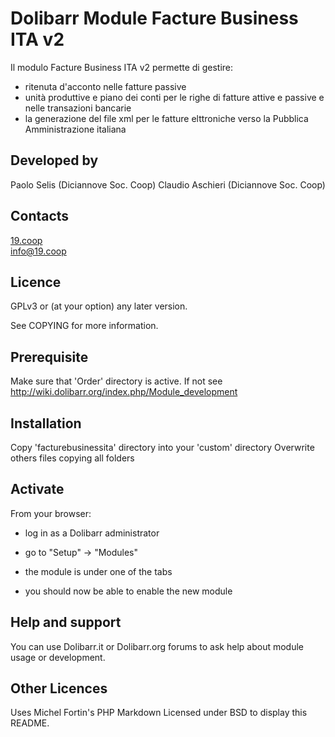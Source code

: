 Dolibarr Module Facture Business ITA v2
================================

Il modulo Facture Business ITA v2 permette di gestire:
- ritenuta d'acconto nelle fatture passive
- unità produttive e piano dei conti per le righe di fatture attive e passive e nelle transazioni bancarie
- la generazione del file xml per le fatture elttroniche verso la Pubblica Amministrazione italiana


Developed by
-------
Paolo Selis (Diciannove Soc. Coop)
Claudio Aschieri (Diciannove Soc. Coop)



Contacts
-------
<a href="http://19.coop" target="_blank">19.coop</a><br/>
<a href="mailto:info@19.coop" target="_blank">info@19.coop</a>



Licence
-------
GPLv3 or (at your option) any later version.

See COPYING for more information.

Prerequisite
-------
Make sure that 'Order' directory is active. If not see http://wiki.dolibarr.org/index.php/Module_development

Installation
-------
Copy 'facturebusinessita' directory into your 'custom' directory
Overwrite others files copying all folders


Activate
------- 
From your browser:

- log in as a Dolibarr administrator

- go to "Setup" -> "Modules"

- the module is under one of the tabs

- you should now be able to enable the new module


Help and support
-------
You can use Dolibarr.it or Dolibarr.org forums to ask help about module usage or development.

Other Licences
--------------
Uses Michel Fortin's PHP Markdown Licensed under BSD to display this README.
